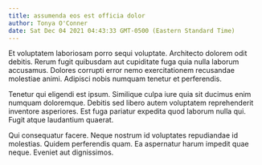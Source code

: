 ```yaml
---
title: assumenda eos est officia dolor
author: Tonya O'Conner
date: Sat Dec 04 2021 04:43:33 GMT-0500 (Eastern Standard Time)
---
```

Et voluptatem laboriosam porro sequi voluptate. Architecto dolorem odit debitis. Rerum fugit quibusdam aut cupiditate fuga quia nulla laborum accusamus. Dolores corrupti error nemo exercitationem recusandae molestiae animi. Adipisci nobis numquam tenetur et perferendis.

 Tenetur qui eligendi est ipsum. Similique culpa iure quia sit ducimus enim numquam doloremque. Debitis sed libero autem voluptatem reprehenderit inventore asperiores. Est fuga pariatur expedita quod laborum nulla qui. Fugit atque laudantium quaerat.

 Qui consequatur facere. Neque nostrum id voluptates repudiandae id molestias. Quidem perferendis quam. Ea aspernatur harum impedit quae neque. Eveniet aut dignissimos.